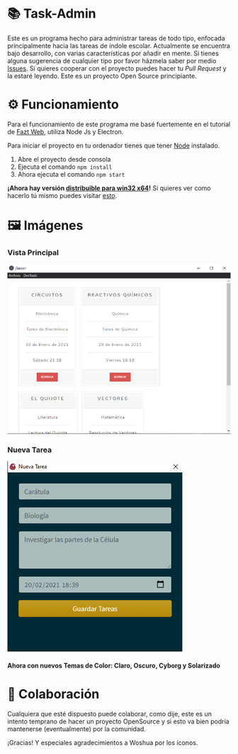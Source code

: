 # 📚 Task-Admin
Este es un programa hecho para administrar tareas de todo tipo, enfocada principalmente hacia las tareas de índole escolar.
Actualmente se encuentra bajo desarrollo, con varias características por añadir en mente. Si tienes alguna sugerencia de cualquier tipo 
por favor házmela saber por medio [Issues](https://github.com/beto-bit/Task-Admin/issues). Si quieres cooperar con el proyecto puedes 
hacer tu *Pull Request* y la estaré leyendo. Este es un proyecto Open Source principiante.

# ⚙ Funcionamiento
Para el funcionamiento de este programa me basé fuertemente en el tutorial de [Fazt Web](https://faztweb.com/), utiliza Node Js y Electron.

Para iniciar el proyecto en tu ordenador tienes que tener [Node](https://nodejs.org/es/) instalado. 
1. Abre el proyecto desde consola
2. Ejecuta el comando ```npm install```
3. Ahora ejecuta el comando ```npm start```

**¡Ahora hay versión [distribuible para win32 x64](https://github.com/beto-bit/Task-Admin/releases/tag/v1.1.1-alpha)!**
Si quieres ver como hacerlo tú mismo puedes visitar [esto](https://www.npmjs.com/package/electron-packager).

# 🖼 Imágenes
### Vista Principal
![Imágen de la Main Window](https://github.com/beto-bit/Task-Admin/blob/main/gh-images/mainwindow.png)

### Nueva Tarea
![Imágen de Cuadro de Nueva Tarea](https://github.com/beto-bit/Task-Admin/blob/main/gh-images/solarized-new-task.png)

#### Ahora con nuevos Temas de Color: Claro, Oscuro, Cyborg y Solarizado

# 📣 Colaboración
Cualquiera que esté dispuesto puede colaborar, como dije, este es un intento temprano de hacer un proyecto OpenSource
y si esto va bien podría mantenerse (eventualmente) por la comunidad.

¡Gracias!
Y especiales agradecimientos a Woshua por los íconos. 
